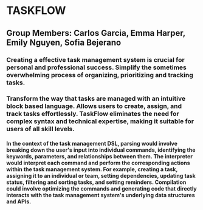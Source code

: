 # TASKFLOW
## Group Members: Carlos Garcia, Emma Harper, Emily Nguyen, Sofia Bejerano
### Creating a effective task management system is crucial for personal and professional success. Simplify the sometimes overwhelming process of organizing, prioritizing and tracking tasks.
### Transform the way that tasks are managed with an intuitive block based language. Allows users to create, assign, and track tasks effortlessly. TaskFlow eliminates the need for complex syntax and technical expertise, making it suitable for users of all skill levels.
#### In the context of the task management DSL, parsing would involve breaking down the user's input into individual commands, identifying the keywords, parameters, and relationships between them. The interpreter would interpret each command and perform the corresponding actions within the task management system. For example, creating a task, assigning it to an individual or team, setting dependencies, updating task status, filtering and sorting tasks, and setting reminders. Compilation could involve optimizing the commands and generating code that directly interacts with the task management system's underlying data structures and APIs.
